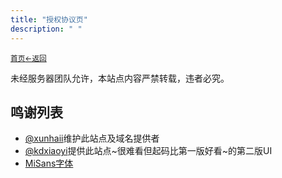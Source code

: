 ```yaml
---
title: "授权协议页"
description: " "
---
```

<small id="old_menu"><a href="/">首页</a></small><small><a href="../">←返回</a></small><br>

未经服务器团队允许，本站点内容严禁转载，违者必究。

## 鸣谢列表
* [@xunhaii](//github.com/xunhaii)维护此站点及域名提供者
* [@kdxiaoyi](//github.com/kdx233)提供此站点~很难看但起码比第一版好看~的第二版UI
* [MiSans字体](https://hyperos.mi.com/font/download)

<script src="/assets/sober.min.js"></script><script src="/assets/pmd-reRender.min.js"></script>